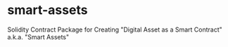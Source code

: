 # smart-assets
Solidity Contract Package for Creating "Digital Asset as a Smart Contract" a.k.a. "Smart Assets"
